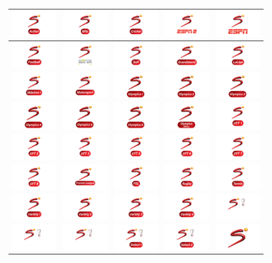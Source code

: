 | ![](https://raw.githubusercontent.com/RevGear/logo/master/International/SuperSport/SuperSport-Action.png) | ![](https://raw.githubusercontent.com/RevGear/logo/master/International/SuperSport/SuperSport-Blitz.png) | ![](https://raw.githubusercontent.com/RevGear/logo/master/International/SuperSport/SuperSport-Cricket.png) | ![](https://raw.githubusercontent.com/RevGear/logo/master/International/SuperSport/SuperSport-ESPN-2.png) | ![](https://raw.githubusercontent.com/RevGear/logo/master/International/SuperSport/SuperSport-ESPN.png) | 
|:---:|:---:|:---:|:---:|:---:| 
| ![](https://raw.githubusercontent.com/RevGear/logo/master/International/SuperSport/SuperSport-Football.png) | ![](https://raw.githubusercontent.com/RevGear/logo/master/International/SuperSport/SuperSport-Ginx.png) | ![](https://raw.githubusercontent.com/RevGear/logo/master/International/SuperSport/SuperSport-Golf.png) | ![](https://raw.githubusercontent.com/RevGear/logo/master/International/SuperSport/SuperSport-Grandstand.png) | ![](https://raw.githubusercontent.com/RevGear/logo/master/International/SuperSport/SuperSport-LaLiga.png) | 
| ![](https://raw.githubusercontent.com/RevGear/logo/master/International/SuperSport/SuperSport-Maximo-1.png) | ![](https://raw.githubusercontent.com/RevGear/logo/master/International/SuperSport/SuperSport-Motorsport.png) | ![](https://raw.githubusercontent.com/RevGear/logo/master/International/SuperSport/SuperSport-Olympics-1.png) | ![](https://raw.githubusercontent.com/RevGear/logo/master/International/SuperSport/SuperSport-Olympics-2.png) | ![](https://raw.githubusercontent.com/RevGear/logo/master/International/SuperSport/SuperSport-Olympics-3.png) | 
| ![](https://raw.githubusercontent.com/RevGear/logo/master/International/SuperSport/SuperSport-Olympics-4.png) | ![](https://raw.githubusercontent.com/RevGear/logo/master/International/SuperSport/SuperSport-Olympics-5.png) | ![](https://raw.githubusercontent.com/RevGear/logo/master/International/SuperSport/SuperSport-Olympics-6.png) | ![](https://raw.githubusercontent.com/RevGear/logo/master/International/SuperSport/SuperSport-Olympics-Africa.png) | ![](https://raw.githubusercontent.com/RevGear/logo/master/International/SuperSport/SuperSport-OTT-1.png) | 
| ![](https://raw.githubusercontent.com/RevGear/logo/master/International/SuperSport/SuperSport-OTT-2.png) | ![](https://raw.githubusercontent.com/RevGear/logo/master/International/SuperSport/SuperSport-OTT-3.png) | ![](https://raw.githubusercontent.com/RevGear/logo/master/International/SuperSport/SuperSport-OTT-5.png) | ![](https://raw.githubusercontent.com/RevGear/logo/master/International/SuperSport/SuperSport-OTT-6.png) | ![](https://raw.githubusercontent.com/RevGear/logo/master/International/SuperSport/SuperSport-OTT-7.png) | 
| ![](https://raw.githubusercontent.com/RevGear/logo/master/International/SuperSport/SuperSport-OTT-8.png) | ![](https://raw.githubusercontent.com/RevGear/logo/master/International/SuperSport/SuperSport-Premier-League.png) | ![](https://raw.githubusercontent.com/RevGear/logo/master/International/SuperSport/SuperSport-PSL.png) | ![](https://raw.githubusercontent.com/RevGear/logo/master/International/SuperSport/SuperSport-Rugby.png) | ![](https://raw.githubusercontent.com/RevGear/logo/master/International/SuperSport/SuperSport-Tennis.png) | 
| ![](https://raw.githubusercontent.com/RevGear/logo/master/International/SuperSport/SuperSport-Variety-1.png) | ![](https://raw.githubusercontent.com/RevGear/logo/master/International/SuperSport/SuperSport-Variety-2.png) | ![](https://raw.githubusercontent.com/RevGear/logo/master/International/SuperSport/SuperSport-Variety-3.png) | ![](https://raw.githubusercontent.com/RevGear/logo/master/International/SuperSport/SuperSport-Variety-4.png) | ![](https://raw.githubusercontent.com/RevGear/logo/master/International/SuperSport/SuperSport-World-Cup-Central.png) | 
| ![](https://raw.githubusercontent.com/RevGear/logo/master/International/SuperSport/SuperSport-World-Cup-Extra.png) | ![](https://raw.githubusercontent.com/RevGear/logo/master/International/SuperSport/SuperSport-World-Cup-Fan-Zone.png) | ![](https://raw.githubusercontent.com/RevGear/logo/master/International/SuperSport/SuperSport-World-Cup-Select-1.png) | ![](https://raw.githubusercontent.com/RevGear/logo/master/International/SuperSport/SuperSport-World-Cup-Select-2.png) | ![](https://raw.githubusercontent.com/RevGear/logo/master/International/SuperSport/SuperSport.png) | 
